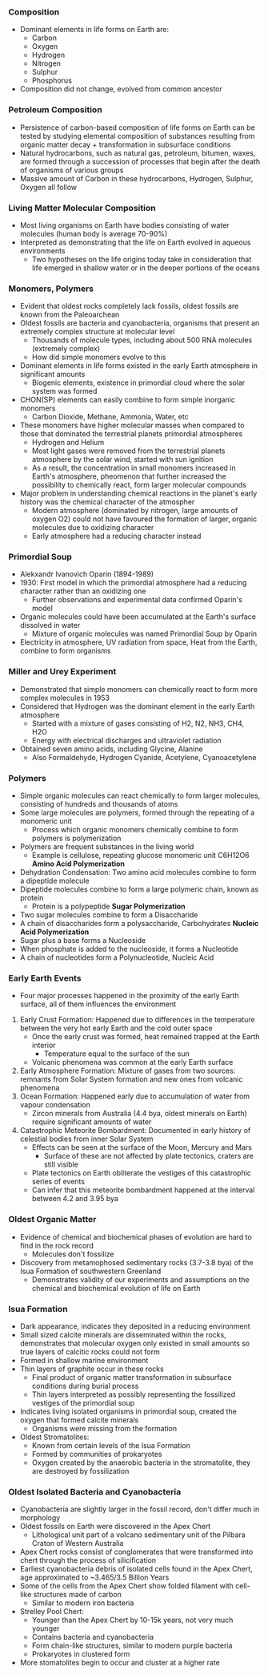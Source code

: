 ### Composition
 - Dominant elements in life forms on Earth are:
	 - Carbon
	 - Oxygen
	 - Hydrogen
	 - Nitrogen
	 - Sulphur
	 - Phosphorus
 - Composition did not change, evolved from common ancestor

### Petroleum Composition
 - Persistence of carbon-based composition of life forms on Earth can be tested by studying elemental composition of substances resulting from organic matter decay + transformation in subsurface conditions
 - Natural hydrocarbons, such as natural gas, petroleum, bitumen, waxes, are formed through a succession of processes that begin after the death of organisms of various groups
 - Massive amount of Carbon in these hydrocarbons, Hydrogen, Sulphur, Oxygen all follow

### Living Matter Molecular Composition
 - Most living organisms on Earth have bodies consisting of water molecules (human body is average 70-90%)
 - Interpreted as demonstrating that the life on Earth evolved in aqueous environments
	 - Two hypotheses on the life origins today take in consideration that life emerged in shallow water or in the deeper portions of the oceans

### Monomers, Polymers
 - Evident that oldest rocks completely lack fossils, oldest fossils are known from the Paleoarchean
 - Oldest fossils are bacteria and cyanobacteria, organisms that present an extremely complex structure at molecular level
	 - Thousands of molecule types, including about 500 RNA molecules (extremely complex)
	 - How did simple monomers evolve to this
 - Dominant elements in life forms existed in the early Earth atmosphere in significant amounts
	 - Biogenic elements, existence in primordial cloud where the solar system was formed
 - CHON(SP) elements can easily combine to form simple inorganic monomers
	 - Carbon Dioxide, Methane, Ammonia, Water, etc
 - These monomers have higher molecular masses when compared to those that dominated the terrestrial planets primordial atmospheres
	 - Hydrogen and Helium
	 - Most light gases were removed from the terrestrial planets atmosphere by the solar wind, started with sun ignition
	 - As a result, the concentration in small monomers increased in Earth's atmosphere, pheomenon that further increased the possibility to chemically react, form larger molecular compounds
 - Major problem in understanding chemical reactions in the planet's early history was the chemical character of the atmospher
	 - Modern atmosphere (dominated by nitrogen, large amounts of oxygen O2) could not have favoured the formation of larger, organic molecules due to oxidizing character
	 - Early atmosphere had a reducing character instead

### Primordial Soup
 - Alekxandr Ivanovich Oparin (1894-1989)
 - 1930: First model in which the primordial  atmosphere had a reducing character rather than an oxidizing one
	 - Further observations and experimental data confirmed Oparin's model
 - Organic molecules could have been accumulated at the Earth's surface dissolved in water
	 - Mixture of organic molecules was named Primordial Soup by Oparin
 - Electricity in atmosphere, UV radiation from space, Heat from the Earth, combine to form organisms

### Miller and Urey Experiment
 - Demonstrated that simple monomers can chemically react to form more complex molecules in 1953
 - Considered that Hydrogen was the dominant element in the early Earth atmosphere
	 - Started with a mixture of gases consisting of H2, N2, NH3, CH4, H2O
	 - Energy with electrical discharges and ultraviolet radiation
 - Obtained seven amino acids, including Glycine, Alanine
	 - Also Formaldehyde, Hydrogen Cyanide, Acetylene, Cyanoacetylene

### Polymers
 - Simple organic molecules can react chemically to form larger molecules, consisting of hundreds and thousands of atoms
 - Some large molecules are polymers, formed through the repeating of a monomeric unit
	 - Process which organic monomers chemically combine to form polymers is polymerization
 - Polymers are frequent substances in the living world
	 - Example is cellulose, repeating glucose monomeric unit C6H12O6
**Amino Acid Polymerization**
 - Dehydration Condensation: Two amino acid molecules combine to form a dipeptide molecule
 - Dipeptide molecules combine to form a large polymeric chain, known as protein
	 - Protein is a polypeptide
**Sugar Polymerization**
 - Two sugar molecules combine to form a Disaccharide
 - A chain of disaccharides form a polysaccharide, Carbohydrates
**Nucleic Acid Polymerization**
 - Sugar plus a base forms a Nucleoside
 - When phosphate is added to the nucleoside, it forms a Nucleotide
 - A chain of nucleotides form a Polynucleotide, Nucleic Acid

### Early Earth Events
 - Four major processes happened in the proximity of the early Earth surface, all of them influences the environment
1. Early Crust Formation: Happened due to differences in the temperature between the very hot early Earth and the cold outer space
	- Once the early crust was formed, heat remained trapped at the Earth interior
		- Temperature equal to the surface of the sun
	- Volcanic phenomena was common at the early Earth surface
2. Early Atmosphere Formation: Mixture of gases from two sources: remnants from Solar System formation and new ones from volcanic phenomena
3. Ocean Formation: Happened early due to accumulation of water from vapour condensation
	 - Zircon minerals from Australia (4.4 bya, oldest minerals on Earth) require significant amounts of water
4. Catastrophic Meteorite Bombardment: Documented in early history of celestial bodies from inner Solar System
	 - Effects can be seen at the surface of the Moon, Mercury and Mars
		 - Surface of these are not affected by plate tectonics, craters are still visible
	 - Plate tectonics on Earth obliterate the vestiges of this catastrophic series of events
	 - Can infer that this meteorite bombardment happened at the interval between 4.2 and 3.95 bya

### Oldest Organic Matter
 - Evidence of chemical and biochemical phases of evolution are hard to find in the rock record
	 - Molecules don't fossilize
 - Discovery from metamophosed sedimentary rocks (3.7-3.8 bya) of the Isua Formation of southwestern Greenland
	 - Demonstrates validity of our experiments and assumptions on the chemical and biochemical evolution of life on Earth

### Isua Formation
 - Dark appearance, indicates they deposited in a reducing environment
 - Small sized calcite minerals are disseminated within the rocks, demonstrates that molecular oxygen only existed in small amounts so true layers of calcitic rocks could not form
 - Formed in shallow marine environment
 - Thin layers of graphite occur in these rocks
	 - Final product of organic matter transformation in subsurface conditions during burial process
	 - Thin layers interpreted as possibly representing the fossilized vestiges of the primordial soup
 - Indicates living isolated organisms in primordial soup, created the oxygen that formed calcite minerals
	 - Organisms were missing from the formation
 - Oldest Stromatolites:
	 - Known from certain levels of the Isua Formation
	 - Formed by communities of prokaryotes
	 - Oxygen created by the anaerobic bacteria in the stromatolite, they are destroyed by fossilization

### Oldest Isolated Bacteria and Cyanobacteria
 - Cyanobacteria are slightly larger in the fossil record, don't differ much in morphology
 - Oldest fossils on Earth were discovered in the Apex Chert
	 - Lithological unit part of a volcano sedimentary unit of the Pilbara Craton of Western Australia
 - Apex Chert rocks consist of conglomerates that were transformed into chert through the process of silicification
 - Earliest cyanobacteria debris of isolated cells found in the Apex Chert, age approximated to ~3.465/3.5 Billion Years
 - Some of the cells from the Apex Chert show folded filament with cell-like structures made of carbon
	 - Similar to modern iron bacteria
 - Strelley Pool Chert:
	 - Younger than the Apex Chert by 10-15k years, not very much younger
	 - Contains bacteria and cyanobacteria
	 - Form chain-like structures, similar to modern purple bacteria
	 - Prokaryotes in clustered form
 - More stomatolites begin to occur and cluster at a higher rate
